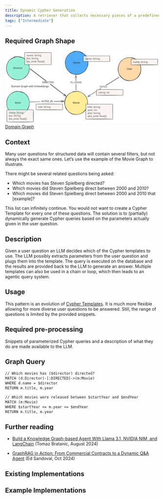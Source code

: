 ```yaml
---
title: Dynamic Cypher Generation
description: A retriever that collects necessary pieces of a predefined Cypher query using parameters given in the user question and executes it.
tags: ["Intermediate"]
---
```


## Required Graph Shape

![Domain Graph](../../../../assets/images/domain-graph.svg)
[Domain Graph](/reference/knowledge-graph/domain-graph/)

## Context

Many user questions for structured data will contain several filters, but not always the exact same ones. 
Let’s use the example of the Movie Graph to illustrate. 

There might be several related questions being asked:

- Which movies has Steven Spielberg directed?
- Which movies did Steven Spielberg direct between 2000 and 2010?
- Which movies did Steven Spielberg direct between 2000 and 2010 that [example]?

This list can infinitely continue. 
You would not want to create a Cypher Template for every one of these questions. 
The solution is to (partially) dynamically generate Cypher queries based on the parameters actually given in the user question.

## Description

Given a user question an LLM decides which of the Cypher templates to use. 
The LLM possibly extracts parameters from the user question and plugs them into the template. 
The query is executed on the database and the results are provided back to the LLM to generate an answer.
Multiple templates can also be used in a chain or loop, which then leads to an agentic query system.

## Usage

This pattern is an evolution of [Cypher Templates](/reference/graphrag/cypher-templates/). 
It is much more flexible allowing for more diverse user questions to be answered. 
Still, the range of questions is limited by the provided snippets.

## Required pre-processing

Snippets of parameterized Cypher queries and a description of what they do are made available to the LLM.

## Graph Query

```cypher
// Which movies has ($director) directed?
MATCH (d:Director)-[:DIRECTED]->(m:Movie)
WHERE d.name = $director
RETURN m.title, m.year
```

```cypher
// Which movies were released between $startYear and $endYear
MATCH (m:Movie)
WHERE $startYear <= m.year <= $endYear
RETURN m.title, m.year
```

## Further reading

- [Build a Knowledge Graph-based Agent With Llama 3.1, NVIDIA NIM, and LangChain](https://medium.com/neo4j/build-a-knowledge-graph-based-agent-with-llama-3-1-nvidia-nim-and-langchain-feb65788e637) (Tomaz Bratanic, August 2024)
* [GraphRAG in Action: From Commercial Contracts to a Dynamic Q&A Agent](https://towardsdatascience.com/graphrag-in-action-from-commercial-contracts-to-a-dynamic-q-a-agent-7d4a6caa6eb5) (Ed Sandoval, Oct 2024)

## Existing Implementations

## Example Implementations
